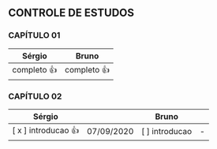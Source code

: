 
## CONTROLE DE ESTUDOS

### CAPÍTULO 01


**Sérgio** | **Bruno**
------------ | -------------
completo :+1: | completo :+1:


### CAPÍTULO 02


**Sérgio** | | **Bruno** | |
------------ |------------ |------------ |------------ |
[ x ] introducao :+1: | 07/09/2020 | [  ] introducao| -  |

